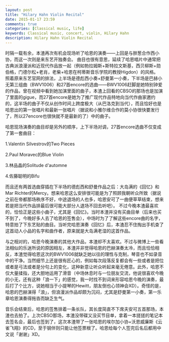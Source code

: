 ```yaml
---
layout: post
title: "Hilary Hahn Violin Recital"
date: 2015-01-17 23:59
comments: true
categories: [Classical music, life]
keywords: Classical music, concert, violin, Hilary Hahn
description: Hilary Hahn Violin Recital
---
```

时隔一载有余，本渣再次有机会现场听了哈恩的演奏——上回是与胖葱合作西小协，而这一次则是来东艺开独奏会。
曲目也很有意思，延续了哈恩唱片中通常把古典派浪漫派和近现代作品放一起（例如勃拉姆斯+斯特拉文斯基，西贝柳斯+勋伯格，门德尔松+老肖，老柴+哈恩在柯蒂斯音乐学院的教授Higdon）的风格。
照着原来东艺官网的排法，上半场是德彪西小奏+舒曼第一小奏，下半场是巴赫小无第三组曲（BWV1006）和27首encore的选曲——BWV1006赶脚是她特别钟爱的作品，曾在视频中看到她加演里面的曲子，本渣上回看的CBSO的那场也是加演了里面的gigue，而27首encore是她为了推广现代作品特地向当代作曲家邀约的，这半场的曲子不仅从创作时间上跨度极大（从巴洛克到当代），而且恰好也是哈恩出的第一张唱片和最新一张唱片（据说和小雅尔维合作的莫小协很快要发行了，所以27encore也很快就不是最新的了）中的曲子。

哈恩现场演奏的曲目却是另外的顺序，上下半场对调，27首encore选曲不仅变成了第一套曲目：

1.Valentin Silvestrov的Two Pieces

2.Paul Moravec的Blue Violin

3.林品晶的Solitude d'automne

4.佐藤聪明的Bifu

而且还有两首选曲穿插在下半场的德彪西和舒曼作品之后：大岛满的《回忆》和Mar Richter的Mercy。想来哈恩这么安排很可能是为了照顾我朝听众所致（据说之前在帝都那场秩序不好，中途退场的人也多，哈恩安可了一曲便草草结束，想来若是把当代作品排最后很可能大部分人退场不回去听吧）。
不过今晚本渣最喜欢的，恰恰正是这些小曲子，尤其是《回忆》。当时本渣并没有买曲目单（后来也买不到了，今晚好多人去了哈恩的签售会），中场时为了了解这些encore曲的名字，特意拍了下东艺贴的曲目。当听完哈恩演奏《回忆》后，本渣忍不住掏出手机查了这首动人小品的名字和曲作者，原来就是大岛满老湿的这首作品。

与之相对的，哈恩今晚演奏的其他大作品，本渣却不太喜欢。不过与微博上一些看法相似的乐迷所说的原因相左，本渣并非觉得哈恩的巴赫演奏太冷，而且恰恰相反，本渣觉得哈恩这次的BWV1006就缺乏她以往的理性与克制，琴音也不如录音中的干净。当然细节上还是很有匠心的，例如每次段落反复都会有一些或者是把位或者是弓法或者是分句上的变化，这种新意让听众听起来毫无倦意。此外，哈恩不仅大量揉指，还大胆地运用了滑音（中场休息时与一位朋友交流，他说很喜欢今晚的小无，还有这种「浪一下」的感觉，我一时找不到词来形容哈恩今晚的演奏，最后打了个比方，说她相当于小提琴的Hewitt，朋友倒也心领神会XD）。奇怪的是，哈恩的巴赫演得「浪」，但浪漫派作品却颇为沉闷，尤其是舒曼第一小奏，第一乐章哈恩演奏得拖沓而缺乏生气。

音乐会结束后，哈恩的签售排着一条长队，其长度简直不下席夫安可五首那场，本渣也去拍了。上次CBSO那场，本渣没带碟又没买节目单，拿着一本搓搓的笔记本去签名会，最后也签到了，这次本渣带了一张哈恩的埃尔加小协+沃恩威廉斯《云雀飞翔》的CD，至于钢伴则只能让他签票根了。哈恩给每个人签完后名后都用中文说「谢谢」XD。
